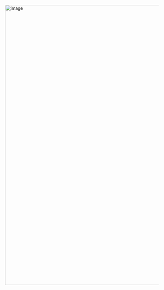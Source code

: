 
<img width="916" alt="image" src="https://user-images.githubusercontent.com/689226/161400408-4e17720c-6787-4135-bcba-101f47d13d19.png">
